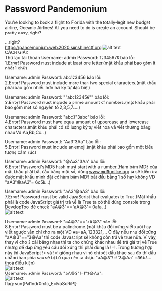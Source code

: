 # Password Pandemonium
You're looking to book a flight to Florida with the totally-legit new budget airline, Oceanic Airlines! All you need to do is create an account! Should be pretty easy, right?

...right?    
https://pandemonium.web.2020.sunshinectf.org 
![alt text](https://github.com/kietpham0703/Writeup_BOOTCAMP_CTF/blob/main/Screen%20Shot%202020-11-10%20at%202.20.55%20AM.png)  
CÁCH GIẢI:   
Thử tạo tài khoản Username: admin Password: 12345678 báo lỗi:   
1.Error! Password must include at least one letter.(mật khẩu phải bao gồm ít nhất 1 chữ)  
  
Username: admin Password: abc123456 báo lỗi:   
2.Error! Password must include more than two special characters.(mật khẩu phải bao gồm nhiều hơn hai ký tự đặc biệt) 
  
Username: admin Password: ""abc123456"" báo lỗi:  
3.Error! Password must include a prime amount of numbers.(mật khẩu phải bao gồm một số nguyên tố 2,3,5,7.....)  
  
Username: admin Password: "abc3"3abc" báo lỗi:  
4.Error! Password must have equal amount of uppercase and lowercase characters.(mật khẩu phải có số lượng ký tự viết hoa và viết thường bằng nhau Vd:Aa,Bb,Cc...)  
  
Username: admin Password: "Aa3"3Aa" báo lỗi:  
5.Error! Password must include an emoji.(mật khẩu phải bao gồm một biểu tượng cảm xúc)  
  
Username: admin Password: "😁Aa3"3Aa" báo lỗi:  
6.Error! Password's MD5 hash must start with a number.(Hàm băm MD5 của mật khẩu phải bắt đầu bằng một số, dùng www.md5online.org ta sẽ kiểm tra được mật khẩu mình đặt có hàm băm MD5 bắt đầu bằng 1 số hay không VD "aA3"😁aA3"= 6c5b...)  
  
Username: admin Password: "aA3"😁aA3" báo lỗi:  
7.Error! Password must be valid JavaScript that evaluates to True.(Mật khẩu phải là code JavaScript giá trị trả về là True ta có thể dùng console trong DevelopTool để check "aA😁3"=="aA😁3"= 0afa...)  
![alt text](https://github.com/kietpham0703/Writeup_BOOTCAMP_CTF/blob/main/Screen%20Shot%202020-11-10%20at%201.46.06%20AM.png)  
  
Username: admin Password: "aA😁3"=="aA😁3" báo lỗi:  
8.Error! Password must be a palindrome.(mật khẩu đối xứng viết xuôi hay viết ngược vẫn chỉ cho ra một VD Aa=aA, 123321,... Ở đây nếu như đối xứng "aA😁3"=="3😁Aa" thì code Javascript sẽ không còn trả về true nữa. Vì vậy, thay vì cho 2 cái bằng nhau thì ta cho chúng khác nhau để trả giá trị về True nhưng để đáp ứng yêu cầu đối xứng thì phải dùng là !=!. Trong trường hợp này thì JavaScript != và !=! giống nhau vì nó chỉ xét dấu khác sau đó thì dấu chấm than phía sau sẽ bị bỏ qua nên ta được "aA😁3"!=!"3😁Aa" =56b3... thoả điều kiện)    
![alt text](https://github.com/kietpham0703/Writeup_BOOTCAMP_CTF/blob/main/Screen%20Shot%202020-11-10%20at%202.14.23%20AM.png)  
Username: admin Password: "aA😁3"!=!"3😁Aa":  
![alt text](https://github.com/kietpham0703/Writeup_BOOTCAMP_CTF/blob/main/Screen%20Shot%202020-11-10%20at%202.16.37%20AM.png)  
flag: sun{Pal1ndr0m1c_EcMaScRiPt}
